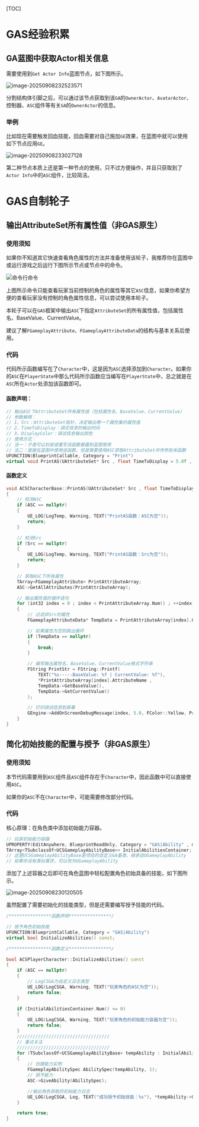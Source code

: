 [TOC]

# GAS经验积累

## GA蓝图中获取Actor相关信息

需要使用到`Get Actor Info`蓝图节点，如下图所示。

![image-20250908232523571](GAS经验积累.assets/image-20250908232523571.png)

分割结构体引脚之后，可以通过该节点获取到该`GA`的`OwnerActor`、`AvatarActor`、控制器、`ASC`组件等有关`GA`的`OwnerActor`的信息。

### 举例

比如现在需要触发回血技能，回血需要对自己施加`GE`效果，在蓝图中就可以使用如下节点应用`GE`。

![image-20250908233027128](GAS经验积累.assets/image-20250908233027128.png)

第二种节点本质上还是第一种节点的使用，只不过方便操作，并且只获取到了`Actor Info`中的`ASC`组件，比较简洁。

# GAS自制轮子

## 输出AttributeSet所有属性值（非GAS原生）

### 使用须知

如果你不知道其它快速查看角色属性的方法并准备使用该轮子，我推荐你在蓝图中或运行游戏之后运行下图所示节点或节点中的命令。

![命令行命令](GAS经验积累.assets/命令行命令.png)

上图所示命令只能查看玩家当前控制的角色的属性等其它`ASC`信息，如果你希望方便的查看玩家没有控制的角色属性信息，可以尝试使用本轮子。

本轮子可以在`GAS`框架中输出`ASC`下指定`AttributeSet`的所有属性值，包括属性名、BaseValue、CurrentValue。

建议了解`FGameplayAttribute`、`FGameplayAttributeData`的结构与基本关系后使用。

### 代码

代码所示函数编写在了`Character`中，这是因为`ASC`选择添加到`Character`。如果你的`ASC`在`PlayerState`中那么代码所示函数应当编写在`PlayerState`中，总之就是在`ASC`所在`Actor`处添加该函数即可。

#### 函数声明：

```C++
// 输出ASC下AttributeSet所有属性值（包括属性名、BaseValue、CurrentValue）
// 参数解释：
// 1、Src：AttributeSet指针，决定输出哪一个属性集的属性值
// 2、TimeToDisplay：调式信息的输出时间
// 3、DisplayColor：调试信息输出颜色
// 使用方式：
// 法一：子类可以封装或重写该函数暴露到蓝图使用
// 法二：直接在蓝图中使用该函数，但是需要使用ASC获取AttributeSet并传参到本函数
UFUNCTION(BlueprintCallable, Category = "Print")
virtual void PrintAS(UAttributeSet* Src , float TimeToDisplay = 5.0f , FColor DisplayColor = FColor::Yellow);
```

#### 函数定义

```C++
void ACSCharacterBase::PrintAS(UAttributeSet* Src , float TimeToDisplay, FColor DisplayColor)
{
	// 检测ASC
	if (ASC == nullptr)
	{
		UE_LOG(LogTemp, Warning, TEXT("PrintAS函数：ASC为空"));
		return;
	}

	// 检测Src
	if (Src == nullptr)
	{
		UE_LOG(LogTemp, Warning, TEXT("PrintAS函数：Src为空"));
		return;
	}

	// 获取ASC下所有属性
	TArray<FGameplayAttribute> PrintAttributeArray;
	ASC->GetAllAttributes(PrintAttributeArray);

	// 输出属性值的循环语句
	for (int32 index = 0 ; index < PrintAttributeArray.Num() ; ++index)
	{
		// 过滤非Src的属性
		FGameplayAttributeData* TempData = PrintAttributeArray[index].GetGameplayAttributeData(Src);

		// 如果属性为空则跳出循环
		if (TempData == nullptr)
		{
			break;
		}

		// 编写输出属性名、BaseValue、CurrentValue格式字符串
		FString PrintStr = FString::Printf(
			TEXT("%s-----BaseValue: %f | CurrentValue: %f"), 
			*PrintAttributeArray[index].AttributeName , 
			TempData->GetBaseValue(), 
			TempData->GetCurrentValue()
		);

		// 打印调试信息到屏幕
		GEngine->AddOnScreenDebugMessage(index, 5.0, FColor::Yellow, PrintStr);
	}
}
```

## 简化初始技能的配置与授予（非GAS原生）

### 使用须知

本节代码需要用到`ASC`组件且`ASC`组件存在于`Character`中，因此函数中可以直接使用`ASC`。

如果你的`ASC`不在`Character`中，可能需要修改部分代码。

### 代码

核心原理：在角色类中添加初始能力容器。

```C++
// 玩家初始能力容器
UPROPERTY(EditAnywhere, BlueprintReadOnly, Category = "GAS|Ability" , meta = (AllowPrivateAccess = "true"))
TArray<TSubclassOf<UCSGameplayAbilityBase>> InitialAbilitiesContainer;
// 这里UCSGameplayAbilityBase是项目的自定义GA基类，继承自UGameplayAbility
// 如果你没有类似需求，可以改为UGameplayAbility
```

添加了上述容器之后即可在角色蓝图中轻松配置角色初始具备的技能，如下图所示。

![image-20250908230120505](GAS经验积累.assets/image-20250908230120505.png)

虽然配置了需要初始化的技能类型，但是还需要编写授予技能的代码。

```C++
/****************函数声明****************/

// 授予角色初始技能
UFUNCTION(BlueprintCallable, Category = "GAS|Ability")
virtual bool InitializeAbilities() const;

/****************函数定义****************/

bool ACSPlayerCharacter::InitializeAbilities() const
{
	if (ASC == nullptr)
	{
        // LogCSGA为自定义日志类型
		UE_LOG(LogCSGA, Warning, TEXT("玩家角色的ASC为空"));
		return false;
	}

	if (InitialAbilitiesContainer.Num() <= 0)
	{
		UE_LOG(LogCSGA, Warning, TEXT("玩家角色的初始能力容器为空"));
		return false;
	}
	///////////////////////////////////
    // 重点关注
	///////////////////////////////////
    for (TSubclassOf<UCSGameplayAbilityBase> tempAbility : InitialAbilitiesContainer)
	{
		// 创建能力实例
		FGameplayAbilitySpec AbilitySpec(tempAbility, 1);
		// 授予能力
		ASC->GiveAbility(AbilitySpec);

		//输出角色获取的初始能力日志
		UE_LOG(LogCSGA, Log, TEXT("成功授予初始技能：%s"), *tempAbility->GetName());
	}

	return true;
}
```
